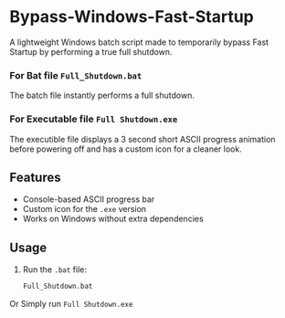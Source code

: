 # Bypass-Windows-Fast-Startup
A lightweight Windows batch script made to temporarily bypass Fast Startup by performing a true full shutdown. 

### For Bat file `Full_Shutdown.bat`
The batch file instantly performs a full shutdown.

### For Executable file `Full Shutdown.exe`
The executible file displays a 3 second short ASCII progress animation before powering off and has a custom icon for a cleaner look.

## Features
- Console-based ASCII progress bar
- Custom icon for the `.exe` version
- Works on Windows without extra dependencies

## Usage
1. Run the `.bat` file:
   ```cmd
   Full_Shutdown.bat
   
Or Simply run `Full Shutdown.exe`
